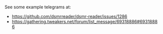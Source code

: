 See some example telegrams at:
- https://github.com/dsmrreader/dsmr-reader/issues/1286
- https://gathering.tweakers.net/forum/list_message/69318886#69318886